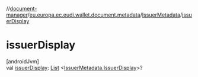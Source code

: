 //[document-manager](../../../index.md)/[eu.europa.ec.eudi.wallet.document.metadata](../index.md)/[IssuerMetadata](index.md)/[issuerDisplay](issuer-display.md)

# issuerDisplay

[androidJvm]\
val [issuerDisplay](issuer-display.md): [List](https://kotlinlang.org/api/latest/jvm/stdlib/kotlin-stdlib/kotlin.collections/-list/index.html)
&lt;[IssuerMetadata.IssuerDisplay](-issuer-display/index.md)&gt;?
